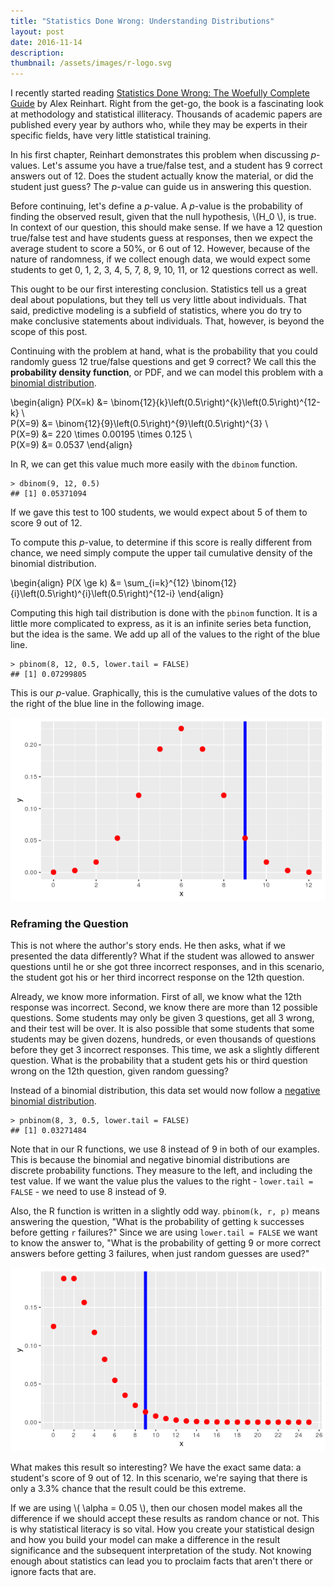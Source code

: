 ```yaml
---
title: "Statistics Done Wrong: Understanding Distributions"
layout: post
date: 2016-11-14
description:
thumbnail: /assets/images/r-logo.svg
---
```


I recently started reading [Statistics Done Wrong: The Woefully Complete Guide](https://smile.amazon.com/Statistics-Done-Wrong-Woefully-Complete/dp/1593276206/) by Alex Reinhart. Right from the get-go, the book is a fascinating look at methodology and statistical illiteracy. Thousands of academic papers are published every year by authors who, while they may be experts in their specific fields, have very little statistical training.

In his first chapter, Reinhart demonstrates this problem when discussing _p_-values. Let's assume you have a true/false test, and a student has 9 correct answers out of 12. Does the student actually know the material, or did the student just guess? The _p_-value can guide us in answering this question.

Before continuing, let's define a _p_-value. A _p_-value is the probability of finding the observed result, given that the null hypothesis, \\(H_0 \\), is true. In context of our question, this should make sense. If we have a 12 question true/false test and have students guess at responses, then we expect the average student to score a 50%, or 6 out of 12. However, because of the nature of randomness, if we collect enough data, we would expect some students to get 0, 1, 2, 3, 4, 5, 7, 8, 9, 10, 11, or 12 questions correct as well.

This ought to be our first interesting conclusion. Statistics tell us a great deal about populations, but they tell us very little about individuals. That said, predictive modeling is a subfield of statistics, where you do try to make conclusive statements about individuals. That, however, is beyond the scope of this post.

Continuing with the problem at hand, what is the probability that you could randomly guess 12 true/false questions and get 9 correct? We call this the **probability density function**, or PDF, and we can model this problem with a [binomial distribution](https://en.wikipedia.org/wiki/Binomial_distribution).

\begin{align}
P(X=k) &= \binom{12}{k}\left(0.5\right)^{k}\left(0.5\right)^{12-k} \\\
P(X=9) &= \binom{12}{9}\left(0.5\right)^{9}\left(0.5\right)^{3} \\\
P(X=9) &= 220 \times 0.00195 \times 0.125 \\\
P(X=9) &= 0.0537
\end{align}

In R, we can get this value much more easily with the `dbinom` function.

```
> dbinom(9, 12, 0.5)
## [1] 0.05371094
```

If we gave this test to 100 students, we would expect about 5 of them to score 9 out of 12.

To compute this _p_-value, to determine if this score is really different from chance, we need simply compute the upper tail cumulative density of the binomial distribution.

\begin{align}
P(X \ge k) &= \sum\_{i=k}^{12} \binom{12}{i}\left(0.5\right)^{i}\left(0.5\right)^{12-i}
\end{align}

Computing this high tail distribution is done with the `pbinom` function. It is a little more complicated to express, as it is an infinite series beta function, but the idea is the same. We add up all of the values to the right of the blue line.

```
> pbinom(8, 12, 0.5, lower.tail = FALSE)
## [1] 0.07299805
```

This is our _p_-value. Graphically, this is the cumulative values of the dots to the right of the blue line in the following image.

![PDF Plot](/assets/images/pdf_plot_01.png)

### Reframing the Question

This is not where the author's story ends. He then asks, what if we presented the data differently? What if the student was allowed to answer questions until he or she got three incorrect responses, and in this scenario, the student got his or her third incorrect response on the 12th question.

Already, we know more information. First of all, we know what the 12th response was incorrect. Second, we know there are more than 12 possible questions. Some students may only be given 3 questions, get all 3 wrong, and their test will be over. It is also possible that some students that some students may be given dozens, hundreds, or even thousands of questions before they get 3 incorrect responses. This time, we ask a slightly different question. What is the probability that a student gets his or third question wrong on the 12th question, given random guessing?

Instead of a binomial distribution, this data set would now follow a [negative binomial distribution](https://en.wikipedia.org/wiki/Negative_binomial_distribution).

```
> pnbinom(8, 3, 0.5, lower.tail = FALSE)
## [1] 0.03271484
```

Note that in our R functions, we use 8 instead of 9 in both of our examples. This is because the binomial and negative binomial distributions are discrete probability functions. They measure to the left, and including the test value. If we want the value plus the values to the right - `lower.tail = FALSE` - we need to use 8 instead of 9.

Also, the R function is written in a slightly odd way. `pbinom(k, r, p)` means answering the question, "What is the probability of getting `k` successes before getting `r` failures?" Since we are using `lower.tail = FALSE` we want to know the answer to, "What is the probability of getting 9 or more correct answers before getting 3 failures, when just random guesses are used?"

![PDF Plot](/assets/images/pdf_plot_02.png)

What makes this result so interesting? We have the exact same data: a student's score of 9 out of 12. In this scenario, we're saying that there is only a 3.3% chance that the result could be this extreme.

If we are using \\( \alpha = 0.05 \\), then our chosen model makes all the difference if we should accept these results as random chance or not. This is why statistical literacy is so vital. How you create your statistical design and how you build your model can make a difference in the result significance and the subsequent interpretation of the study. Not knowing enough about statistics can lead you to proclaim facts that aren't there or ignore facts that are.
